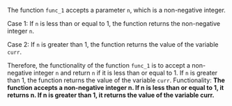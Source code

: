 The function `func_1` accepts a parameter `n`, which is a non-negative integer. 

Case 1: If `n` is less than or equal to 1, the function returns the non-negative integer `n`.

Case 2: If `n` is greater than 1, the function returns the value of the variable `curr`.

Therefore, the functionality of the function `func_1` is to accept a non-negative integer `n` and return `n` if it is less than or equal to 1. If `n` is greater than 1, the function returns the value of the variable `curr`.
Functionality: **The function accepts a non-negative integer n. If n is less than or equal to 1, it returns n. If n is greater than 1, it returns the value of the variable curr.**